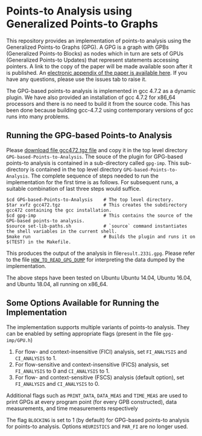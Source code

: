 Points-to Analysis using Generalized Points-to Graphs
======================================================
This repository provides an implementation of points-to analysis using the Generalized Points-to Graphs (GPG). A GPG is a graph with GPBs (Generalized Points-to Blocks) as nodes which in turn are sets of GPUs (Generalized Points-to Updates) that represent statements accessing pointers. A link to the copy of the paper will be made available soon after it is published. An [electronic appendix of the paper is available here](appendix-gpg-pta-v4.pdf). If you have any questions, please use the issues tab to raise it.

The GPG-based points-to analysis is implemented in gcc 4.7.2 as a dynamic plugin. We have also provided an installation of gcc 4.7.2 for x86_64 processors and there is no need to build it from the source code. This has been done because building gcc-4.7.2 using contemporary versions of gcc runs into many problems. 


Running the GPG-based Points-to Analysis
----------------------------------------
Please [download file gcc472.tgz file](https://tinyurl.com/y3l3aeek) and copy it in the top level directory `GPG-based-Points-to-Analysis`. The souce of the plugin for GPG-based points-to analysis is contained in a sub-directory called `gpg-imp`. This sub-directory is contained in the top level directory `GPG-based-Points-to-Analysis`. The complete sequence of steps needed to run the implementation for the first time is as follows. For subsequent runs, a suitable combination of last three steps would suffice.

    $cd GPG-based-Points-to-Analysis    # The top level directory.
    $tar xvfz gcc472.tgz                # This creates the subdirectory gcc472 containing the gcc installation.
    $cd gpg-imp                         # This contains the source of the GPG-based points-to analysis.
    $source set-lib-paths.sh            # `source` command instantiates the shell variables in the current shell.
    $make run                           # Builds the plugin and runs it on $(TEST) in the Makefile.
    

This produces the output of the analysis in file`result.233i.gpg`. Please refer to the file [`HOW_TO_READ_GPG_DUMP`](HOW_TO_READ_GPG_DUMP.md) for interpreting the data dumped by the implementation.

The above steps have been tested on Ubuntu Ubuntu 14.04, Ubuntu 16.04, and Ubuntu 18.04, all running on x86_64.

Some Options Available for Running the Implementation
------------------------------------------------------

The implementation supports multiple variants of points-to analysis. They can be enabled by setting appropriate flags (present in the file `gpg-imp/GPU.h`)

1. For flow- and context-insensitive (FICI) analysis, set `FI_ANALYSIS` and `CI_ANALYSIS` to 1.
2. For flow-sensitive and context-insensitive (FICS) analysis, set `FI_ANALYSIS` to 0 and `CI_ANALYSIS` to 1.
3. For flow- and context-sensitive (FSCS) analysis (default option), set `FI_ANALYSIS` and `CI_ANALYSIS` to 0.

Additional flags such as `PRINT_DATA`, `DATA_MEAS` and `TIME_MEAS` are used to print GPGs at every program point (for every GPB constructed), data measurements, and time measurements respectively

The flag `BLOCKING` is set to 1 (by default) for GPG-based points-to analysis for points-to analysis. Options `HEURISTICS` and `PAR_FI` are no longer used.
